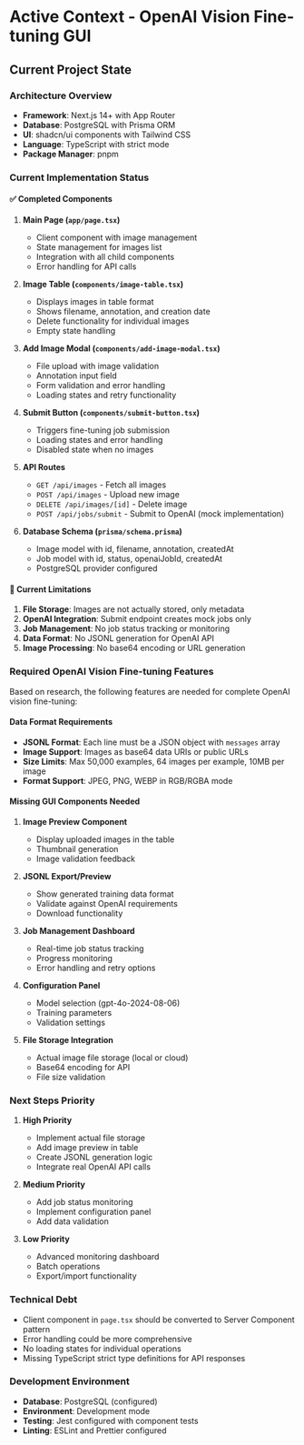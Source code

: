 # Active Context - OpenAI Vision Fine-tuning GUI

## Current Project State

### Architecture Overview

- **Framework**: Next.js 14+ with App Router
- **Database**: PostgreSQL with Prisma ORM
- **UI**: shadcn/ui components with Tailwind CSS
- **Language**: TypeScript with strict mode
- **Package Manager**: pnpm

### Current Implementation Status

#### ✅ Completed Components

1. **Main Page (`app/page.tsx`)**

   - Client component with image management
   - State management for images list
   - Integration with all child components
   - Error handling for API calls

2. **Image Table (`components/image-table.tsx`)**

   - Displays images in table format
   - Shows filename, annotation, and creation date
   - Delete functionality for individual images
   - Empty state handling

3. **Add Image Modal (`components/add-image-modal.tsx`)**

   - File upload with image validation
   - Annotation input field
   - Form validation and error handling
   - Loading states and retry functionality

4. **Submit Button (`components/submit-button.tsx`)**

   - Triggers fine-tuning job submission
   - Loading states and error handling
   - Disabled state when no images

5. **API Routes**

   - `GET /api/images` - Fetch all images
   - `POST /api/images` - Upload new image
   - `DELETE /api/images/[id]` - Delete image
   - `POST /api/jobs/submit` - Submit to OpenAI (mock implementation)

6. **Database Schema (`prisma/schema.prisma`)**
   - Image model with id, filename, annotation, createdAt
   - Job model with id, status, openaiJobId, createdAt
   - PostgreSQL provider configured

#### 🔄 Current Limitations

1. **File Storage**: Images are not actually stored, only metadata
2. **OpenAI Integration**: Submit endpoint creates mock jobs only
3. **Job Management**: No job status tracking or monitoring
4. **Data Format**: No JSONL generation for OpenAI API
5. **Image Processing**: No base64 encoding or URL generation

### Required OpenAI Vision Fine-tuning Features

Based on research, the following features are needed for complete OpenAI vision fine-tuning:

#### Data Format Requirements

- **JSONL Format**: Each line must be a JSON object with `messages` array
- **Image Support**: Images as base64 data URIs or public URLs
- **Size Limits**: Max 50,000 examples, 64 images per example, 10MB per image
- **Format Support**: JPEG, PNG, WEBP in RGB/RGBA mode

#### Missing GUI Components Needed

1. **Image Preview Component**

   - Display uploaded images in the table
   - Thumbnail generation
   - Image validation feedback

2. **JSONL Export/Preview**

   - Show generated training data format
   - Validate against OpenAI requirements
   - Download functionality

3. **Job Management Dashboard**

   - Real-time job status tracking
   - Progress monitoring
   - Error handling and retry options

4. **Configuration Panel**

   - Model selection (gpt-4o-2024-08-06)
   - Training parameters
   - Validation settings

5. **File Storage Integration**
   - Actual image file storage (local or cloud)
   - Base64 encoding for API
   - File size validation

### Next Steps Priority

1. **High Priority**

   - Implement actual file storage
   - Add image preview in table
   - Create JSONL generation logic
   - Integrate real OpenAI API calls

2. **Medium Priority**

   - Add job status monitoring
   - Implement configuration panel
   - Add data validation

3. **Low Priority**
   - Advanced monitoring dashboard
   - Batch operations
   - Export/import functionality

### Technical Debt

- Client component in `page.tsx` should be converted to Server Component pattern
- Error handling could be more comprehensive
- No loading states for individual operations
- Missing TypeScript strict type definitions for API responses

### Development Environment

- **Database**: PostgreSQL (configured)
- **Environment**: Development mode
- **Testing**: Jest configured with component tests
- **Linting**: ESLint and Prettier configured
